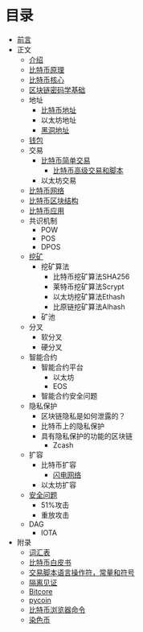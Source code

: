 # 目录

- [前言](https://github.com/zcc0721/MasterBlockchain/blob/master/preface.md)
- 正文
    - [介绍](https://github.com/zcc0721/MasterBlockchain/blob/master/ch01.md)
    - [比特币原理](https://github.com/zcc0721/MasterBlockchain/blob/master/ch02.md)
    - [比特币核心](https://github.com/zcc0721/MasterBlockchain/blob/master/ch03.md)
    - [区块链密码学基础](https://github.com/zcc0721/MasterBlockchain/blob/master/blockchain-cryptograph.md)
    - 地址
        - [比特币地址](https://github.com/zcc0721/MasterBlockchain/blob/master/bitcoin-address.md)
        - 以太坊地址
        - [黑洞地址](https://github.com/zcc0721/MasterBlockchain/blob/master/black-hole-address.md)
    - [钱包](https://github.com/zcc0721/MasterBlockchain/blob/master/wallet.md)
    - 交易
        - [比特币简单交易](https://github.com/zcc0721/MasterBlockchain/blob/master/bitcoin-transaction.md)
            - [比特币高级交易和脚本](https://github.com/zcc0721/MasterBlockchain/blob/master/ch07.md)
        - 以太坊交易
    - [比特币网络](https://github.com/zcc0721/MasterBlockchain/blob/master/ch08.md)
    - [比特币区块结构](https://github.com/zcc0721/MasterBlockchain/blob/master/ch09.md)
    - [比特币应用](https://github.com/zcc0721/MasterBlockchain/blob/master/ch12.md)
    - 共识机制
        - POW
        - POS
        - DPOS
    - [挖矿](https://github.com/zcc0721/MasterBlockchain/blob/master/mining.md)
        - 挖矿算法
            - 比特币挖矿算法SHA256
            - 莱特币挖矿算法Scrypt
            - 以太坊挖矿算法Ethash
            - 比原链挖矿算法AIhash
        - 矿池
    - 分叉
        - 软分叉
        - 硬分叉
    - 智能合约
        - 智能合约平台
            - 以太坊
            - EOS
        - 智能合约安全问题
    - 隐私保护
        - 区块链隐私是如何泄露的？
        - 比特币上的隐私保护
        - 具有隐私保护的功能的区块链
            - Zcash
    - 扩容
        - 比特币扩容
            - [闪电网络](https://github.com/zcc0721/MasterBlockchain/blob/master/bitcoin-lightning-network.md)
        - 以太坊扩容
    - [安全问题](https://github.com/zcc0721/MasterBlockchain/blob/master/security-issue.md)
        - 51%攻击
        - 重放攻击
    - DAG
        - IOTA
- 附录
    - [词汇表](https://github.com/zcc0721/MasterBlockchain/blob/master/glossary.md)
    - [比特币白皮书](https://github.com/zcc0721/MasterBlockchain/blob/master/appdx-bitcoinwhitepaper.md)
    - [交易脚本语言操作符，常量和符号](https://github.com/zcc0721/MasterBlockchain/blob/master/appdx-scriptops.md)
    - [隔离见证](https://github.com/zcc0721/MasterBlockchain/blob/master/appdx-segwit.md)
    - [Bitcore](https://github.com/zcc0721/MasterBlockchain/blob/master/appdx-bitcore.md)
    - [pycoin](https://github.com/zcc0721/MasterBlockchain/blob/master/appdx-pycoin.md)
    - [比特币浏览器命令](https://github.com/zcc0721/MasterBlockchain/blob/master/appdx-bx.md)
    - [染色币](https://github.com/zcc0721/MasterBlockchain/blob/master/appdx-colored_coins.md)
